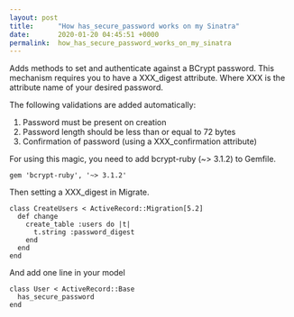 ```yaml
---
layout: post
title:      "How has_secure_password works on my Sinatra"
date:       2020-01-20 04:45:51 +0000
permalink:  how_has_secure_password_works_on_my_sinatra
---
```




Adds methods to set and authenticate against a BCrypt password. This mechanism requires you to have a XXX_digest attribute. Where XXX is the attribute name of your desired password.

The following validations are added automatically:

1. Password must be present on creation
2. Password length should be less than or equal to 72 bytes
3. Confirmation of password (using a XXX_confirmation attribute)


For using this magic, you need to add bcrypt-ruby (~> 3.1.2) to Gemfile.
```
gem 'bcrypt-ruby', '~> 3.1.2'
```

Then setting a XXX_digest in Migrate.
```
class CreateUsers < ActiveRecord::Migration[5.2]
  def change
    create_table :users do |t|
      t.string :password_digest
    end 
  end
end
```

And add one line in your model
```
class User < ActiveRecord::Base
  has_secure_password
end

```




